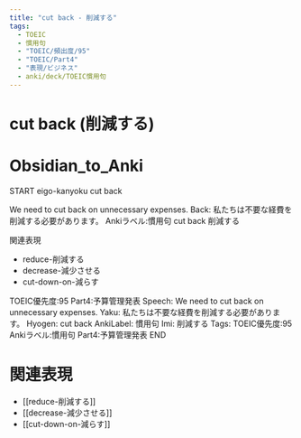 ```yaml
---
title: "cut back - 削減する"
tags:
  - TOEIC
  - 慣用句
  - "TOEIC/頻出度/95"
  - "TOEIC/Part4"
  - "表現/ビジネス"
  - anki/deck/TOEIC慣用句
---
```


# cut back (削減する)

# Obsidian_to_Anki
START
eigo-kanyoku
cut back

We need to cut back on unnecessary expenses.
Back:
私たちは不要な経費を削減する必要があります。
Ankiラベル:慣用句
cut back
削減する

関連表現
- reduce-削減する
- decrease-減少させる
- cut-down-on-減らす

TOEIC優先度:95
Part4:予算管理発表
Speech: We need to cut back on unnecessary expenses.
Yaku: 私たちは不要な経費を削減する必要があります。
Hyogen: cut back
AnkiLabel: 慣用句
Imi: 削減する
Tags: TOEIC優先度:95 Ankiラベル:慣用句 Part4:予算管理発表
END

# 関連表現
- [[reduce-削減する]]
- [[decrease-減少させる]]
- [[cut-down-on-減らす]]

